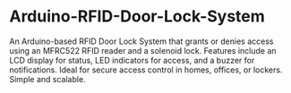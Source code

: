 # Arduino-RFID-Door-Lock-System
An Arduino-based RFID Door Lock System that grants or denies access using an MFRC522 RFID reader and a solenoid lock. Features include an LCD display for status, LED indicators for access, and a buzzer for notifications. Ideal for secure access control in homes, offices, or lockers. Simple and scalable.

